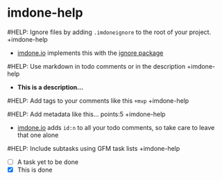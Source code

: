 imdone-help
====

#HELP: Ignore files by adding `.imdoneignore` to the root of your project. +imdone-help
- [imdone.io](https://imdone.io) implements this with the [ignore package](https://www.npmjs.com/package/ignore)

#HELP: Use markdown in todo comments or in the description +imdone-help
- **This is a description...**

#HELP: Add tags to your comments like this `+mvp` +imdone-help

#HELP: Add metadata like this... points:5 +imdone-help
- [imdone.io](https://imdone.io) adds `id:n` to all your todo comments, so take care to leave that one alone

#HELP: Include subtasks using GFM task lists +imdone-help
- [ ] A task yet to be done
- [x] This is done
